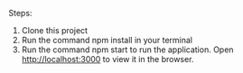 Steps:
1. Clone this project
2. Run the command npm install in your terminal
3. Run the command npm start to run the application.
Open [http://localhost:3000](http://localhost:3000) to view it in the browser. 
